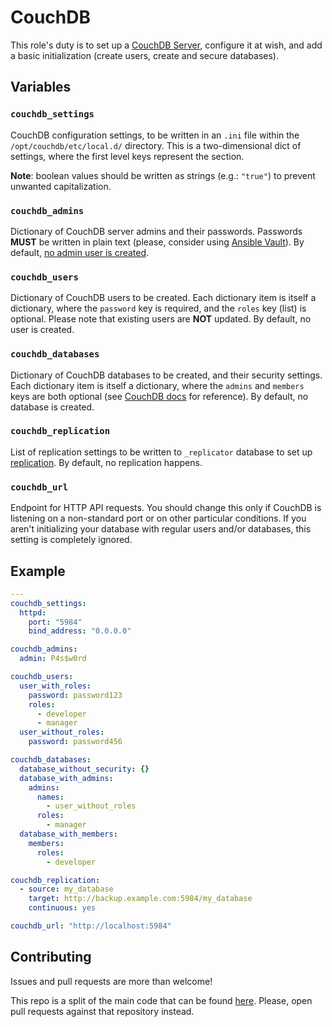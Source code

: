 CouchDB
=======

This role's duty is to set up a [CouchDB Server](http://couchdb.apache.org/), configure it at wish, and add a basic initialization (create users, create and secure databases).

Variables
---------

### `couchdb_settings`
CouchDB configuration settings, to be written in an `.ini` file within the `/opt/couchdb/etc/local.d/` directory. This is a two-dimensional dict of settings, where the first level keys represent the section.

**Note**: boolean values should be written as strings (e.g.: `"true"`) to prevent unwanted capitalization.

### `couchdb_admins`
Dictionary of CouchDB server admins and their passwords. Passwords **MUST** be written in plain text (please, consider using [Ansible Vault](http://docs.ansible.com/ansible/playbooks_vault.html)). By default, [no admin user is created](http://docs.couchdb.org/en/1.6.1/intro/security.html#the-admin-party).

### `couchdb_users`
Dictionary of CouchDB users to be created. Each dictionary item is itself a dictionary, where the `password` key is required, and the `roles` key (list) is optional. Please note that existing users are **NOT** updated. By default, no user is created.

### `couchdb_databases`
Dictionary of CouchDB databases to be created, and their security settings. Each dictionary item is itself a dictionary, where the `admins` and `members` keys are both optional (see [CouchDB docs](http://docs.couchdb.org/en/1.6.1/api/database/security.html) for reference). By default, no database is created.

### `couchdb_replication`
List of replication settings to be written to `_replicator` database to set up [replication](http://docs.couchdb.org/en/1.6.1/api/server/common.html#replicate). By default, no replication happens.

### `couchdb_url`
Endpoint for HTTP API requests. You should change this only if CouchDB is listening on a non-standard port or on other particular conditions. If you aren't initializing your database with regular users and/or databases, this setting is completely ignored.

Example
-------

```yaml
---
couchdb_settings:
  httpd:
    port: "5984"
    bind_address: "0.0.0.0"

couchdb_admins:
  admin: P4s$w0rd

couchdb_users:
  user_with_roles:
    password: password123
    roles:
      - developer
      - manager
  user_without_roles:
    password: password456

couchdb_databases:
  database_without_security: {}
  database_with_admins:
    admins:
      names:
        - user_without_roles
      roles:
        - manager
  database_with_members:
    members:
      roles:
        - developer

couchdb_replication:
  - source: my_database
    target: http://backup.example.com:5984/my_database
    continuous: yes

couchdb_url: "http://localhost:5984"
```

Contributing
------------

Issues and pull requests are more than welcome!

This repo is a split of the main code that can be found [here](https://github.com/Chialab/ansible-roles).
Please, open pull requests against that repository instead.
